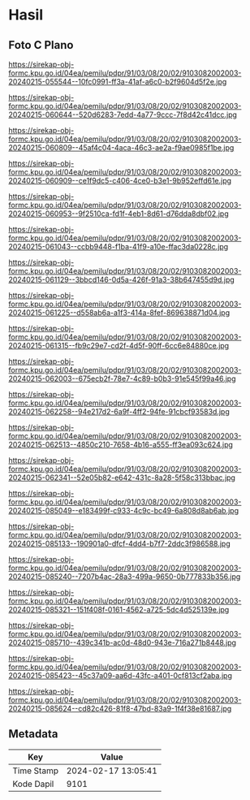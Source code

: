 # Hasil

## Foto C Plano

https://sirekap-obj-formc.kpu.go.id/04ea/pemilu/pdpr/91/03/08/20/02/9103082002003-20240215-055544--10fc0991-ff3a-41af-a6c0-b2f9604d5f2e.jpg

https://sirekap-obj-formc.kpu.go.id/04ea/pemilu/pdpr/91/03/08/20/02/9103082002003-20240215-060644--520d6283-7edd-4a77-9ccc-7f8d42c41dcc.jpg

https://sirekap-obj-formc.kpu.go.id/04ea/pemilu/pdpr/91/03/08/20/02/9103082002003-20240215-060809--45af4c04-4aca-46c3-ae2a-f9ae0985f1be.jpg

https://sirekap-obj-formc.kpu.go.id/04ea/pemilu/pdpr/91/03/08/20/02/9103082002003-20240215-060909--ce1f9dc5-c406-4ce0-b3e1-9b952effd61e.jpg

https://sirekap-obj-formc.kpu.go.id/04ea/pemilu/pdpr/91/03/08/20/02/9103082002003-20240215-060953--9f2510ca-fd1f-4eb1-8d61-d76dda8dbf02.jpg

https://sirekap-obj-formc.kpu.go.id/04ea/pemilu/pdpr/91/03/08/20/02/9103082002003-20240215-061043--ccbb9448-f1ba-41f9-a10e-ffac3da0228c.jpg

https://sirekap-obj-formc.kpu.go.id/04ea/pemilu/pdpr/91/03/08/20/02/9103082002003-20240215-061129--3bbcd146-0d5a-426f-91a3-38b647455d9d.jpg

https://sirekap-obj-formc.kpu.go.id/04ea/pemilu/pdpr/91/03/08/20/02/9103082002003-20240215-061225--d558ab6a-a1f3-414a-8fef-869638871d04.jpg

https://sirekap-obj-formc.kpu.go.id/04ea/pemilu/pdpr/91/03/08/20/02/9103082002003-20240215-061315--fb9c29e7-cd2f-4d5f-90ff-6cc6e84880ce.jpg

https://sirekap-obj-formc.kpu.go.id/04ea/pemilu/pdpr/91/03/08/20/02/9103082002003-20240215-062003--675ecb2f-78e7-4c89-b0b3-91e545f99a46.jpg

https://sirekap-obj-formc.kpu.go.id/04ea/pemilu/pdpr/91/03/08/20/02/9103082002003-20240215-062258--94e217d2-6a9f-4ff2-94fe-91cbcf93583d.jpg

https://sirekap-obj-formc.kpu.go.id/04ea/pemilu/pdpr/91/03/08/20/02/9103082002003-20240215-062513--4850c210-7658-4b16-a555-ff3ea093c624.jpg

https://sirekap-obj-formc.kpu.go.id/04ea/pemilu/pdpr/91/03/08/20/02/9103082002003-20240215-062341--52e05b82-e642-431c-8a28-5f58c313bbac.jpg

https://sirekap-obj-formc.kpu.go.id/04ea/pemilu/pdpr/91/03/08/20/02/9103082002003-20240215-085049--e183499f-c933-4c9c-bc49-6a808d8ab6ab.jpg

https://sirekap-obj-formc.kpu.go.id/04ea/pemilu/pdpr/91/03/08/20/02/9103082002003-20240215-085133--190901a0-dfcf-4dd4-b7f7-2ddc3f986588.jpg

https://sirekap-obj-formc.kpu.go.id/04ea/pemilu/pdpr/91/03/08/20/02/9103082002003-20240215-085240--7207b4ac-28a3-499a-9650-0b777833b356.jpg

https://sirekap-obj-formc.kpu.go.id/04ea/pemilu/pdpr/91/03/08/20/02/9103082002003-20240215-085321--151f408f-0161-4562-a725-5dc4d525139e.jpg

https://sirekap-obj-formc.kpu.go.id/04ea/pemilu/pdpr/91/03/08/20/02/9103082002003-20240215-085710--439c341b-ac0d-48d0-943e-716a271b8448.jpg

https://sirekap-obj-formc.kpu.go.id/04ea/pemilu/pdpr/91/03/08/20/02/9103082002003-20240215-085423--45c37a09-aa6d-43fc-a401-0cf813cf2aba.jpg

https://sirekap-obj-formc.kpu.go.id/04ea/pemilu/pdpr/91/03/08/20/02/9103082002003-20240215-085624--cd82c426-81f8-47bd-83a9-1f4f38e81687.jpg


## Metadata

| Key        | Value               |
| ---------- | ------------------- |
| Time Stamp | 2024-02-17 13:05:41 |
| Kode Dapil | 9101                |



